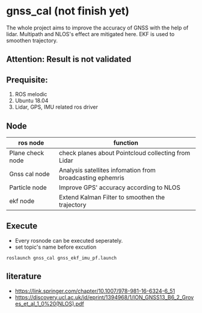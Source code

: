 # gnss_cal (not finish yet)
The whole project aims to improve the accuracy of GNSS with the help of lidar. Multipath and NLOS's effect are mitigated here. EKF is used to smoothen trajectory.

**Attention: Result is not validated**
---
## Prequisite:
1. ROS melodic
2. Ubuntu 18.04
3. Lidar, GPS, IMU related ros driver

## Node

|   ros node       |function                                                  |
|------------------|----------------------------------------------------------|
| Plane check node | check planes about Pointcloud collecting from Lidar      |
| Gnss cal node    | Analysis satellites infomation from broadcasting ephemris| 
| Particle node    | Improve GPS' accuracy according to NLOS                  |
| ekf node         | Extend Kalman Filter to smoothen the trajectory          |

## Execute
+ Every rosnode can be executed seperately.
+ set topic's name before excution 
```
roslaunch gnss_cal gnss_ekf_imu_pf.launch
```
## literature
+ https://link.springer.com/chapter/10.1007/978-981-16-6324-6_51
+ https://discovery.ucl.ac.uk/id/eprint/1394968/1/ION_GNSS13_B6_2_Groves_et_al_1_0%20(NLOS).pdf
